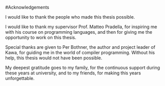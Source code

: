 #Acknowledgements

I would like to thank the people who made this thesis possible.

I would like to thank my supervisor Prof. Matteo Pradella, for inspiring me with his course on programming languages, and then for giving me the opportunity to work on this thesis.

Special thanks are given to Per Bothner, the author and project leader of Kawa, for guiding me in the world of compiler programming. Without his help, this thesis would not have been possible.

My deepest gratitude goes to my family, for the continuous support during these years at university, and to my friends, for making this years unforgettable.

